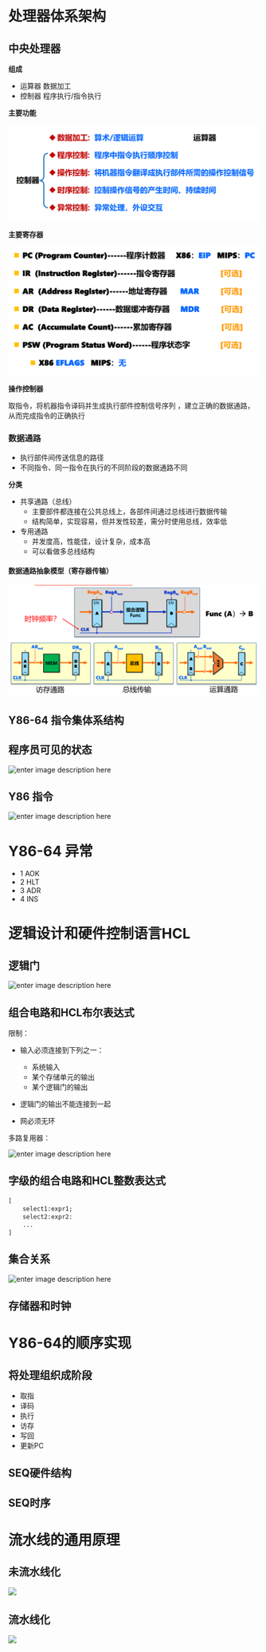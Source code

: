 # 处理器体系架构

## 中央处理器

**组成**

-  运算器 数据加工
-  控制器 程序执行/指令执行

**主要功能**

![批注 2020-02-13 164218](/assets/批注%202020-02-13%20164218.png)

**主要寄存器**

![批注 2020-02-13 164355](/assets/批注%202020-02-13%20164355.png)

**操作控制器**

取指令，将机器指令译码并生成执行部件控制信号序列 ，建立正确的数据通路，从而完成指令的正确执行

### 数据通路

- 执行部件间传送信息的路径
- 不同指令、同一指令在执行的不同阶段的数据通路不同

**分类**

- 共享通路（总线）
  - 主要部件都连接在公共总线上，各部件间通过总线进行数据传输
  - 结构简单，实现容易，但并发性较差，需分时使用总线，效率低
- 专用通路
  - 并发度高，性能佳，设计复杂，成本高
  - 可以看做多总线结构

#### 数据通路抽象模型（寄存器传输）

![批注 2020-02-13 165456](/assets/批注%202020-02-13%20165456.png)

## Y86-64 指令集体系结构

## 程序员可见的状态

![enter image description here](http://www.pianshen.com/images/435/14753508889ce7dcecccce599df5835b.png)

## Y86 指令

![enter image description here](https://upload-images.jianshu.io/upload_images/5775602-22dde18ec1e21239.png?imageMogr2/auto-orient/strip%7CimageView2/2/w/580/format/webp)

# Y86-64 异常

- 1 AOK
- 2 HLT
- 3 ADR
- 4 INS

# 逻辑设计和硬件控制语言HCL

## 逻辑门

![enter image description here](https://images2017.cnblogs.com/blog/1120165/201710/1120165-20171018192346584-1264073181.png)

## 组合电路和HCL布尔表达式

限制：

- 输入必须连接到下列之一：

  - 系统输入
  - 某个存储单元的输出
  - 某个逻辑门的输出

- 逻辑门的输出不能连接到一起

- 网必须无环

多路复用器：

![enter image description here](https://img-blog.csdn.net/20170316171027878)

## 字级的组合电路和HCL整数表达式

```hcl
[
    select1:expr1;
    select2:expr2:
    ...
]
```

## 集合关系

![enter image description here](https://images0.cnblogs.com/i/558323/201406/242309370174842.png)

## 存储器和时钟

# Y86-64的顺序实现

## 将处理组织成阶段

- 取指
- 译码
- 执行
- 访存
- 写回
- 更新PC

## SEQ硬件结构

## SEQ时序

# 流水线的通用原理

## 未流水线化

![](https://bobcn.github.io/image/2018/03/un_pipeline.png?120)

## 流水线化

![](https://bobcn.github.io/image/2018/03/pipeline.png?120)




